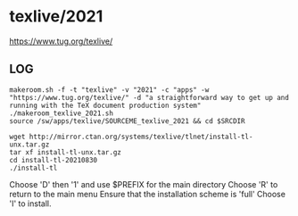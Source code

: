 texlive/2021
============

<https://www.tug.org/texlive/>



LOG
---

    makeroom.sh -f -t "texlive" -v "2021" -c "apps" -w "https://www.tug.org/texlive/" -d "a straightforward way to get up and running with the TeX document production system"
    ./makeroom_texlive_2021.sh
    source /sw/apps/texlive/SOURCEME_texlive_2021 && cd $SRCDIR

    wget http://mirror.ctan.org/systems/texlive/tlnet/install-tl-unx.tar.gz
    tar xf install-tl-unx.tar.gz 
    cd install-tl-20210830
    ./install-tl

Choose 'D' then '1' and use $PREFIX for the main directory
Choose 'R' to return to the main menu
Ensure that the installation scheme is 'full'
Choose 'I' to install.

